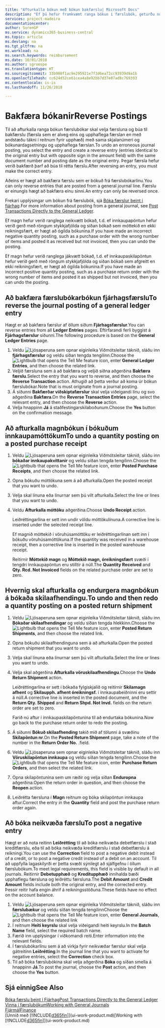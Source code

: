 ```yaml
---
title: "Afturkalla bókun með bókun bakfærslu| Microsoft Docs"
description: "Ef þú hefur framkvæmt ranga bókun í færslubók, geturðu notað bakfærsluaðgerðina til að afturkalla bókunina með réttri endurskoðunarslóð."
services: project-madeira
documentationcenter: 
author: SorenGP
ms.service: dynamics365-business-central
ms.topic: article
ms.devlang: na
ms.tgt_pltfrm: na
ms.workload: na
ms.search.keywords: reimbursement
ms.date: 10/01/2018
ms.author: sgroespe
ms.translationtype: HT
ms.sourcegitcommit: 33b900f1ac9e295921e7f3d6ea72cc93939d8a1b
ms.openlocfilehash: cc624d52ce61cea4a8e92bb7d37e07ad8c769393
ms.contentlocale: is-is
ms.lasthandoff: 11/26/2018

---
```

# <a name="reverse-postings"></a><span data-ttu-id="2e053-103">Bakfæra bókanir</span><span class="sxs-lookup"><span data-stu-id="2e053-103">Reverse Postings</span></span>
<span data-ttu-id="2e053-104">Til að afturkalla ranga bókun færslubókar skal velja færsluna og búa til bakfærslu (færsla sem er alveg eins og upphaflega færslan en með andstæðu tákni í reitnum fyrir upphæð) með sama skjalanúmeri og bókunardagsetningu og upphaflega færslan.</span><span class="sxs-lookup"><span data-stu-id="2e053-104">To undo an erroneous journal posting, you select the entry and create a reverse entry (entries identical to the original entry but with opposite sign in the amount field) with the same document number and posting date as the original entry.</span></span> <span data-ttu-id="2e053-105">Þegar færsla hefur verið bakfærð þarf að búa til rétta færslu.</span><span class="sxs-lookup"><span data-stu-id="2e053-105">After reversing an entry, you must make the correct entry.</span></span>

<span data-ttu-id="2e053-106">Aðeins er hægt að bakfæra færslu sem er bókuð frá færslubókarlínu.</span><span class="sxs-lookup"><span data-stu-id="2e053-106">You can only reverse entries that are posted from a general journal line.</span></span> <span data-ttu-id="2e053-107">Færslu er einungis hægt að bakfæra einu sinni.</span><span class="sxs-lookup"><span data-stu-id="2e053-107">An entry can only be reversed once.</span></span>

<span data-ttu-id="2e053-108">Frekari upplýsingar um bókun frá færslubók, sjá [Bóka færslur beint í fjárhag](finance-how-post-transactions-directly.md).</span><span class="sxs-lookup"><span data-stu-id="2e053-108">For more information about posting from a general journal, see [Post Transactions Directly to the General Ledger](finance-how-post-transactions-directly.md).</span></span>

<span data-ttu-id="2e053-109">Ef magn hefur verið ranglega neikvætt bókað, t.d. ef innkaupapöntun hefur verið gerð með röngum stykkjafjölda og síðan bókað sem móttekið en ekki reikningsfært, er hægt að ógilda bókunina.</span><span class="sxs-lookup"><span data-stu-id="2e053-109">If you have made an incorrect negative quantity posting, such as a purchase order with the wrong number of items and posted it as received but not invoiced, then you can undo the posting.</span></span>

<span data-ttu-id="2e053-110">Ef magn hefur verið ranglega jákvætt bókað, t.d. ef innkaupaskilapöntun hefur verið gerð með röngum stykkjafjölda og síðan bókað sem afgreitt en ekki reikningsfært, er hægt að ógilda bókunina.</span><span class="sxs-lookup"><span data-stu-id="2e053-110">If you have made an incorrect positive quantity posting, such as a purchase return order with the wrong number of items and posted it as shipped but not invoiced, then you can undo the posting.</span></span>   

## <a name="to-reverse-the-journal-posting-of-a-general-ledger-entry"></a><span data-ttu-id="2e053-111">Að bakfæra færslubókarbókun fjárhagsfærslu</span><span class="sxs-lookup"><span data-stu-id="2e053-111">To reverse the journal posting of a general ledger entry</span></span>
<span data-ttu-id="2e053-112">Hægt er að bakfæra færslur af öllum síðum **Fjárhagsfærslur**.</span><span class="sxs-lookup"><span data-stu-id="2e053-112">You can reverse entries from all **Ledger Entries** pages.</span></span> <span data-ttu-id="2e053-113">Eftirfarandi ferli byggist á **Fjárhagsfærslur** síðunni.</span><span class="sxs-lookup"><span data-stu-id="2e053-113">The following procedure is based on the **General Ledger Entries** page.</span></span>
1. <span data-ttu-id="2e053-114">Veldu ![Ljósaperuna sem opnar eiginleika Viðmótsleitar](media/ui-search/search_small.png "Segðu mér hvað þú vilt gera") táknið, sláðu inn **fjárhagsfærslur** og veldu síðan tengda tengilinn.</span><span class="sxs-lookup"><span data-stu-id="2e053-114">Choose the ![Lightbulb that opens the Tell Me feature](media/ui-search/search_small.png "Tell me what you want to do") icon, enter **General Ledger Entries**, and then choose the related link.</span></span>
2. <span data-ttu-id="2e053-115">Veljið færsluna sem á að bakfæra og veljið síðna aðgerðina **Bakfæra færslu**.</span><span class="sxs-lookup"><span data-stu-id="2e053-115">Select the entry that you want to reverse, and then choose the **Reverse Transaction** action.</span></span> <span data-ttu-id="2e053-116">Athugið að þetta verður að koma úr bókun færslubókar.</span><span class="sxs-lookup"><span data-stu-id="2e053-116">Note that is must originate from a journal posting.</span></span>
3. <span data-ttu-id="2e053-117">Á síðunni **Bakfærðar viðskiptafærslur** skal velja viðeigandi línu og svo aðgerðina **Bakfæra**.</span><span class="sxs-lookup"><span data-stu-id="2e053-117">On the **Reverse Transaction Entries** page, select the relevant entry, and then choose the **Reverse** action.</span></span>
4. <span data-ttu-id="2e053-118">Velja hnappinn **Já** á staðfestingarskilaboðunum.</span><span class="sxs-lookup"><span data-stu-id="2e053-118">Choose the **Yes** button on the confirmation message.</span></span>

## <a name="to-undo-a-quantity-posting-on-a-posted-purchase-receipt"></a><span data-ttu-id="2e053-119">Að afturkalla magnbókun í bókuðum innkaupamóttökum</span><span class="sxs-lookup"><span data-stu-id="2e053-119">To undo a quantity posting on a posted purchase receipt</span></span>  

1.  <span data-ttu-id="2e053-120">Veldu ![Ljósaperuna sem opnar eiginleika Viðmótsleitar](media/ui-search/search_small.png "Segðu mér hvað þú vilt gera") táknið, sláðu inn **bókaðar innkaupakvittanir** og veldu síðan tengda tengilinn.</span><span class="sxs-lookup"><span data-stu-id="2e053-120">Choose the ![Lightbulb that opens the Tell Me feature](media/ui-search/search_small.png "Tell me what you want to do") icon, enter **Posted Purchase Receipts**, and then choose the related link.</span></span>  
2.  <span data-ttu-id="2e053-121">Opna bókuðu móttökuna sem á að afturkalla.</span><span class="sxs-lookup"><span data-stu-id="2e053-121">Open the posted receipt that you want to undo.</span></span>  
3.  <span data-ttu-id="2e053-122">Velja skal línuna eða línurnar sem þú vilt afturkalla.</span><span class="sxs-lookup"><span data-stu-id="2e053-122">Select the line or lines that you want to undo.</span></span>  
4.  <span data-ttu-id="2e053-123">Veldu **Afturkalla móttöku** aðgerðina.</span><span class="sxs-lookup"><span data-stu-id="2e053-123">Choose **Undo Receipt** action.</span></span>

    <span data-ttu-id="2e053-124">Leiðréttingarlína er sett inn undir völdu móttökulínuna.</span><span class="sxs-lookup"><span data-stu-id="2e053-124">A corrective line is inserted under the selected receipt line.</span></span>  

    <span data-ttu-id="2e053-125">Ef magnið móttekið í vöruhúsamóttöku er leiðréttingarlínan sett inn í bókuðu vöruhúsamóttökuna.</span><span class="sxs-lookup"><span data-stu-id="2e053-125">If the quantity was received in a warehouse receipt, then a corrective line is inserted in the posted warehouse receipt.</span></span>  

    <span data-ttu-id="2e053-126">Reitirnir **Móttekið magn** og **Móttekið magn, óreikningsfært** svæði í tengdri innkaupapöntun eru stilltir á núll.</span><span class="sxs-lookup"><span data-stu-id="2e053-126">The **Quantity Received** and **Qty. Rcd. Not Invoiced** fields on the related purchase order are set to zero.</span></span>

## <a name="to-undo-and-then-redo-a-quantity-posting-on-a-posted-return-shipment"></a><span data-ttu-id="2e053-127">Hvernig skal afturkalla og endurgera magnbókun á bókaða skilaafhendingu.</span><span class="sxs-lookup"><span data-stu-id="2e053-127">To undo and then redo a quantity posting on a posted return shipment</span></span>

1.  <span data-ttu-id="2e053-128">Veldu ![Ljósaperuna sem opnar eiginleika Viðmótsleitar](media/ui-search/search_small.png "Segðu mér hvað þú vilt gera") táknið, sláðu inn **Bókaðar skilaafhendingar** og veldu síðan tengda hlekkinn.</span><span class="sxs-lookup"><span data-stu-id="2e053-128">Choose the ![Lightbulb that opens the Tell Me feature](media/ui-search/search_small.png "Tell me what you want to do") icon, enter **Posted Return Shipments**, and then choose the related link.</span></span>  
2.  <span data-ttu-id="2e053-129">Opna bókuðu skilaafhendinguna sem á að afturkalla.</span><span class="sxs-lookup"><span data-stu-id="2e053-129">Open the posted return shipment that you want to undo.</span></span>
3. <span data-ttu-id="2e053-130">Velja skal línuna eða línurnar sem þú vilt afturkalla.</span><span class="sxs-lookup"><span data-stu-id="2e053-130">Select the line or lines you want to undo.</span></span>  

4.  <span data-ttu-id="2e053-131">Velja skal aðgerðina **Afturkalla vöruskilaafhendingu**.</span><span class="sxs-lookup"><span data-stu-id="2e053-131">Choose the **Undo Return Shipment** action.</span></span>  

    <span data-ttu-id="2e053-132">Leiðréttingarlína er sett í bókaða fylgiskjalið og reitirnir **Skilamagn afhent** og **Skilaupph. afhent óreikningsf.** í innkaupabeiðninni eru settir á núll.</span><span class="sxs-lookup"><span data-stu-id="2e053-132">A corrective line is inserted in the posted document, and the **Return Qty. Shipped** and **Return Shpd. Not Invd.** fields on the return order are set to zero.</span></span>  

    <span data-ttu-id="2e053-133">Farið nú aftur í innkaupaskilapöntunina til að endurtaka bókunina.</span><span class="sxs-lookup"><span data-stu-id="2e053-133">Now go back to the purchase return order to redo the posting.</span></span>  

5.  <span data-ttu-id="2e053-134">Á síðunni **Bókuð skilaafhending** takið mið af tölunni á svæðinu **Skilapöntun nr**.</span><span class="sxs-lookup"><span data-stu-id="2e053-134">On the **Posted Return Shipment** page, take a note of the number in the **Return Order No.**</span></span> <span data-ttu-id="2e053-135">.</span><span class="sxs-lookup"><span data-stu-id="2e053-135">field.</span></span>  
6.  <span data-ttu-id="2e053-136">Veldu ![Ljósaperuna sem opnar eiginleika Viðmótsleitar](media/ui-search/search_small.png "Segðu mér hvað þú vilt gera") táknið, sláðu inn **Vöruskilapöntun innkaupa** og veldu síðan tengda tengilinn.</span><span class="sxs-lookup"><span data-stu-id="2e053-136">Choose the ![Lightbulb that opens the Tell Me feature](media/ui-search/search_small.png "Tell me what you want to do") icon, enter **Purchase Return Orders**, and then select the related link.</span></span>  
7.  <span data-ttu-id="2e053-137">Opna skilapöntunina sem um ræðir og velja síðan **Enduropna** aðgerðina.</span><span class="sxs-lookup"><span data-stu-id="2e053-137">Open the return order in question, and then choose the **Reopen** action.</span></span>  
8.  <span data-ttu-id="2e053-138">Leiðrétta færsluna í **Magn** reitnum og bóka skilapöntun innkaupa aftur.</span><span class="sxs-lookup"><span data-stu-id="2e053-138">Correct the entry in the **Quantity** field and post the purchase return order again.</span></span>  

## <a name="to-post-a-negative-entry"></a><span data-ttu-id="2e053-139">Að bóka neikvæða færslu</span><span class="sxs-lookup"><span data-stu-id="2e053-139">To post a negative entry</span></span>  
<span data-ttu-id="2e053-140">Hægt er að nota reitinn **Leiðrétting** til að bóka neikvæða debetfærslu í stað kreditfærslu, eða til að bóka neikvæða kreditfærslu í stað debetfærslu á reikningi.</span><span class="sxs-lookup"><span data-stu-id="2e053-140">You can use the **Correction** field to post a negative debit instead of a credit, or to post a negative credit instead of a debit on an account.</span></span> <span data-ttu-id="2e053-141">Til að uppfylla lagaskilyrði er þetta svæði sýnilegt að sjálfgefnu í öllum færslubókum.</span><span class="sxs-lookup"><span data-stu-id="2e053-141">To meet legal requirements, this field is visible by default in all journals.</span></span> <span data-ttu-id="2e053-142">Reitirnir **Debetupphæð** og **Kreditupphæð** innihalda bæði upphaflegu færsluna og leiðréttu færsluna.</span><span class="sxs-lookup"><span data-stu-id="2e053-142">The **Debit Amount** and **Credit Amount** fields include both the original entry, and the corrected entry.</span></span> <span data-ttu-id="2e053-143">Þessir reitir hafa engin áhrif á reikningsstöðuna.</span><span class="sxs-lookup"><span data-stu-id="2e053-143">These fields have no effect on the account balance.</span></span>  

1.  <span data-ttu-id="2e053-144">Veldu ![Ljósaperuna sem opnar eiginleika Viðmótsleitar](media/ui-search/search_small.png "Segðu mér hvað þú vilt gera") táknið, sláðu inn **færslubækur** og veldu síðan tengda tengilinn</span><span class="sxs-lookup"><span data-stu-id="2e053-144">Choose the ![Lightbulb that opens the Tell Me feature](media/ui-search/search_small.png "Tell me what you want to do") icon, enter **General Journals**, and then choose the related link</span></span>  
2.  <span data-ttu-id="2e053-145">Í reitnum **Heiti keyrslu** skal velja viðeigandi heiti keyrslu.</span><span class="sxs-lookup"><span data-stu-id="2e053-145">In the **Batch Name** field, select the required batch name.</span></span>  
3.  <span data-ttu-id="2e053-146">Færið inn upplýsingar í viðkomandi reiti.</span><span class="sxs-lookup"><span data-stu-id="2e053-146">Enter information into the relevant fields.</span></span>  
4.  <span data-ttu-id="2e053-147">Í færslubókarlínu sem á að virkja fyrir neikvæðar færslur skal velja gátreitinn **Leiðrétting**.</span><span class="sxs-lookup"><span data-stu-id="2e053-147">In the journal line that you want to activate for negative entries, select the **Correction** check box.</span></span>  
5.  <span data-ttu-id="2e053-148">Til að bóka færslubókina skal velja aðgerðina **Bóka** og síðan smella á hnappinn **Já**.</span><span class="sxs-lookup"><span data-stu-id="2e053-148">To post the journal, choose the **Post** action, and then choose the **Yes** button.</span></span>

## <a name="see-also"></a><span data-ttu-id="2e053-149">Sjá einnig</span><span class="sxs-lookup"><span data-stu-id="2e053-149">See Also</span></span>
[<span data-ttu-id="2e053-150">Bóka færslu beint í Fjárhag</span><span class="sxs-lookup"><span data-stu-id="2e053-150">Post Transactions Directly to the General Ledger</span></span>](finance-how-post-transactions-directly.md)  
[<span data-ttu-id="2e053-151">Vinna í færslubókum</span><span class="sxs-lookup"><span data-stu-id="2e053-151">Working with General Journals</span></span>](ui-work-general-journals.md)  
[<span data-ttu-id="2e053-152">Fjármál</span><span class="sxs-lookup"><span data-stu-id="2e053-152">Finance</span></span>](finance.md)  
<span data-ttu-id="2e053-153">[Unnið með [!INCLUDE[d365fin](includes/d365fin_md.md)]](ui-work-product.md)</span><span class="sxs-lookup"><span data-stu-id="2e053-153">[Working with [!INCLUDE[d365fin](includes/d365fin_md.md)]](ui-work-product.md)</span></span>  

